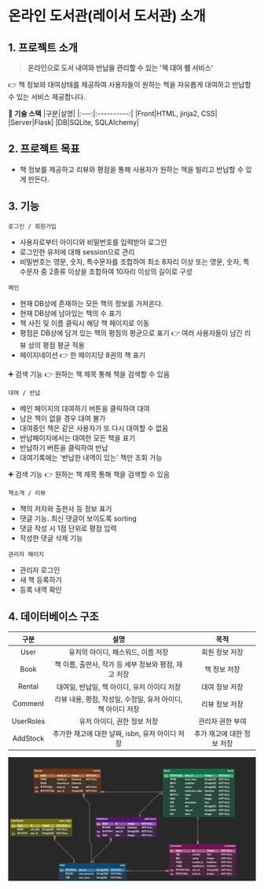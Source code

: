 # 온라인 도서관(레이서 도서관) 소개

## **1. 프로젝트 소개**

> **온라인으로 도서 내여와 반납을 관리할 수 있는 '책 대여 웹 서비스'**

👉 책 정보와 대여상태를 제공하여 사용자들이 원하는 책을 자유롭게 대여하고 반납할 수 있는 서비스 제공합니다.

**🚀 기술 스택**
|구분|설명|
|:---:|:----------:|
|Front|HTML, jinja2, CSS|
|Server|Flask|
|DB|SQLite, SQLAlchemy|

## **2. 프로젝트 목표**

- 책 정보를 제공하고 리뷰와 평점을 통해 사용자가 원하는 책을 빌리고 반납할 수 있게 만든다.

## **3. 기능**

`로그인 / 회원가입`

- 사용자로부터 아이디와 비밀번호를 입력받아 로그인
- 로그인한 유저에 대해 session으로 관리
- 비밀번호는 영문, 숫자, 특수문자를 조합하여 최소 8자리 이상 또는 영문, 숫자, 특수문자 중 2종류 이상을 조합하여 10자리 이상의 길이로 구성

`메인`

- 현재 DB상에 존재하는 모든 책의 정보를 가져온다.
- 현재 DB상에 남아있는 책의 수 표기
- 책 사진 및 이름 클릭시 해당 책 페이지로 이동
- 평점은 DB상에 담겨 있는 책의 평점의 평균으로 표기 👉 여러 사용자들이 남긴 리뷰 상의 평점 평균 적용
- 페이지네이션 👉 한 페이지당 8권의 책 표기

➕ 검색 기능 👉 원하는 책 제목 통해 책을 검색할 수 있음

`대여 / 반납`

- 메인 페이지의 대여하기 버튼을 클릭하여 대여
- 남은 책이 없을 경우 대여 불가
- 대여중인 책은 같은 사용자가 또 다시 대여할 수 없음
- 반납페이지에서는 대여한 모든 책을 표기
- 반납하기 버튼을 클릭하여 반납
- 대여기록에는 '반납한 내역이 있는' 책만 조회 가능

➕ 검색 기능 👉 원하는 책 제목 통해 책을 검색할 수 있음

`책소개 / 리뷰`

- 책의 저자와 출판사 등 정보 표기
- 댓글 기능. 최신 댓글이 보이도록 sorting
- 댓글 작성 시 1점 단위로 평점 입력
- 작성한 댓글 삭제 기능

`관리자 페이지`

- 관리자 로그인
- 새 책 등록하기
- 등록 내역 확인

## **4. 데이터베이스 구조**

|   구분    |                             설명                             |            목적            |
| :-------: | :----------------------------------------------------------: | :------------------------: |
|   User    |              유저의 아이디, 패스워드, 이름 저장              |       회원 정보 저장       |
|   Book    |     책 이름, 출판사, 작가 등 세부 정보와 평점, 재고 저장     |        책 정보 저장        |
|  Rental   |         대여일, 반납일, 책 아이디, 유저 아이디 저장          |       대여 정보 저장       |
|  Comment  | 리뷰 내용, 평점, 작성일, 수정일, 유저 아이디, 책 아이디 저장 |       리뷰 정보 저장       |
| UserRoles |                 유저 아이디, 권한 정보 저장                  |      관리자 권한 부여      |
| AddStock  |       추가한 재고에 대한 날짜, isbn, 유저 아이디 저장        | 추가 재고에 대한 정보 저장 |

![EliceLibrary.png](./erd.png)
